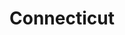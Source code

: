 ---
title: Connecticut
slug: connecticut
updated-on: '2024-05-30T13:52:36.906Z'
created-on: '2024-05-30T13:37:21.697Z'
published-on: '2024-05-30T13:54:32.469Z'
f_city-state:
- cms/city/hartford-ct.md
- cms/city/suite-2a-plainvill-ct.md
- cms/city/new-haven-ct.md
- cms/city/west-haven-ct.md
- cms/city/730-east-lym-ct.md
- cms/city/stamford-ct.md
- cms/city/bridgeport-ct.md
- cms/city/waterbury-ct.md
- cms/city/norwalk-ct.md
- cms/city/meriden-ct.md
- cms/city/new-britain-ct.md
- cms/city/enfield-ct.md
- cms/city/state-street-meride-ct.md
- cms/city/farmington-ave-hartfor-ct.md
- cms/city/norwich-ct.md
- cms/city/main-street-willimanti-ct.md
- cms/city/12-gales-ferr-ct.md
- cms/city/manchester-ct.md
- cms/city/orange-ct.md
- cms/city/dixwell-ave-hamde-ct.md
- cms/city/stratford-ct.md
- cms/city/west-hartford-ct.md
- cms/city/dixwell-avenue-hamde-ct.md
- cms/city/straftord-ct.md
- cms/city/thomaston-avenue-waterbur-ct.md
- cms/city/greenwich-ct.md
- cms/city/avenue-west-have-ct.md
- cms/city/boston-ave-bridgepor-ct.md
- cms/city/ave-b-norwal-ct.md
- cms/city/somers-ct.md
- cms/city/plainfield-ct.md
- cms/city/enfield-street-enfiel-ct.md
- cms/city/grove-street-waterbur-ct.md
- cms/city/watertown-ct.md
- cms/city/old-saybrook-ct.md
- cms/city/middletown-ct.md
- cms/city/glastonbury-ct.md
- cms/city/main-street-meride-ct.md
- cms/city/oakville-ct.md
- cms/city/box-81-oakvill-ct.md
- cms/city/barnum-avenue-stratfor-ct.md
- cms/city/huntingdon-ave-waterbur-ct.md
- cms/city/danbury-ct.md
- cms/city/white-street-danbur-ct.md
- cms/city/newington-ct.md
- cms/city/main-street-bridgepor-ct.md
- cms/city/barnum-ave-bridgepor-ct.md
f_locations:
- cms/payday-loan/.md
layout: '[state].html'
tags: state
---